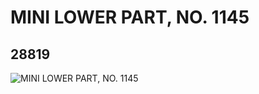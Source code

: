 # MINI LOWER PART, NO. 1145
## 28819
![MINI LOWER PART, NO. 1145](https://lc-www-live-s.legocdn.com/media/bricks/5/2/6168675.jpg)